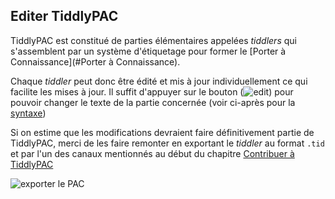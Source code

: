 ## Editer TiddlyPAC

TiddlyPAC est constitué de parties élémentaires appelées _tiddlers_ qui s'assemblent par un système d'étiquetage pour former le [Porter à Connaissance](#Porter à Connaissance).

Chaque _tiddler_ peut donc être édité et mis à jour individuellement ce qui facilite les mises à jour. Il suffit d'appuyer sur le bouton (![edit][img-edit])
pour pouvoir changer le texte de la partie concernée (voir ci-après pour la [syntaxe](#syntaxe_de_base))

Si on estime que les modifications devraient faire définitivement partie de TiddlyPAC, merci de les faire remonter en exportant le _tiddler_ au format `.tid` et par l'un des canaux mentionnés au début du chapitre [Contribuer à TiddlyPAC](#contribuer_à_TiddlyPAC)

![exporter le PAC][img-export]

[img-edit]: $:/doc/images/edit.png
[img-export]: $:/doc/images/export_pac.png
